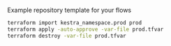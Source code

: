 Example repository template for your flows

```bash
terraform import kestra_namespace.prod prod
terraform apply -auto-approve -var-file prod.tfvar
terraform destroy -var-file prod.tfvar
```

